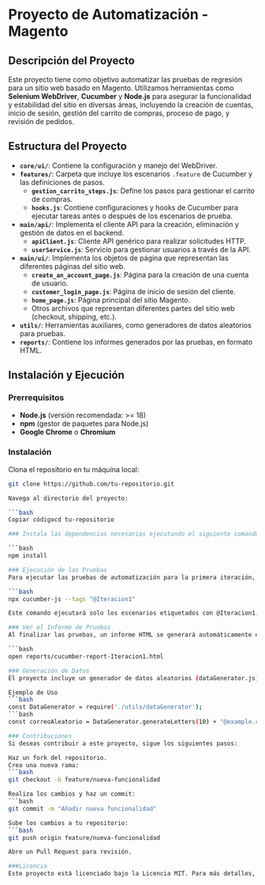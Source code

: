 # Proyecto de Automatización - Magento

## Descripción del Proyecto
Este proyecto tiene como objetivo automatizar las pruebas de regresión para un sitio web basado en Magento. Utilizamos herramientas como **Selenium WebDriver**, **Cucumber** y **Node.js** para asegurar la funcionalidad y estabilidad del sitio en diversas áreas, incluyendo la creación de cuentas, inicio de sesión, gestión del carrito de compras, proceso de pago, y revisión de pedidos.

## Estructura del Proyecto
- **`core/ui/`**: Contiene la configuración y manejo del WebDriver.
- **`features/`**: Carpeta que incluye los escenarios `.feature` de Cucumber y las definiciones de pasos.
  - **`gestion_carrito_steps.js`**: Define los pasos para gestionar el carrito de compras.
  - **`hooks.js`**: Contiene configuraciones y hooks de Cucumber para ejecutar tareas antes o después de los escenarios de prueba.
- **`main/api/`**: Implementa el cliente API para la creación, eliminación y gestión de datos en el backend.
  - **`apiClient.js`**: Cliente API genérico para realizar solicitudes HTTP.
  - **`userService.js`**: Servicio para gestionar usuarios a través de la API.
- **`main/ui/`**: Implementa los objetos de página que representan las diferentes páginas del sitio web.
  - **`create_an_account_page.js`**: Página para la creación de una cuenta de usuario.
  - **`customer_login_page.js`**: Página de inicio de sesión del cliente.
  - **`home_page.js`**: Página principal del sitio Magento.
  - Otros archivos que representan diferentes partes del sitio web (checkout, shipping, etc.).
- **`utils/`**: Herramientas auxiliares, como generadores de datos aleatorios para pruebas.
- **`reports/`**: Contiene los informes generados por las pruebas, en formato HTML.

## Instalación y Ejecución

### Prerrequisitos
- **Node.js** (versión recomendada: >= 18)
- **npm** (gestor de paquetes para Node.js)
- **Google Chrome** o **Chromium**

### Instalación
Clona el repositorio en tu máquina local:
```bash
git clone https://github.com/tu-repositorio.git

Navega al directorio del proyecto:

```bash
Copiar códigocd tu-repositorio

### Instala las dependencias necesarias ejecutando el siguiente comando:

```bash
npm install

### Ejecución de las Pruebas
Para ejecutar las pruebas de automatización para la primera iteración, utiliza el siguiente comando:

```bash
npx cucumber-js --tags "@Iteracion1"

Este comando ejecutará solo los escenarios etiquetados con @Iteracion1, que forman parte de la primera iteración del ciclo de pruebas.

### Ver el Informe de Pruebas
Al finalizar las pruebas, un informe HTML se generará automáticamente en la carpeta reports/. Puedes abrir el informe en tu navegador:

```bash
open reports/cucumber-report-Iteracion1.html

### Generación de Datos
El proyecto incluye un generador de datos aleatorios (dataGenerator.js) que permite generar información como nombres de usuario, correos electrónicos y contraseñas para las pruebas. Estos datos se utilizan para asegurar la variabilidad y evitar duplicidades en las pruebas.

Ejemplo de Uso
```bash
const DataGenerator = require('./utils/dataGenerator');
```bash
const correoAleatorio = DataGenerator.generateLetters(10) + "@example.com";

### Contribuciones
Si deseas contribuir a este proyecto, sigue los siguientes pasos:

Haz un fork del repositorio.
Crea una nueva rama:
```bash
git checkout -b feature/nueva-funcionalidad

Realiza los cambios y haz un commit:
```bash
git commit -m "Añadir nueva funcionalidad"

Sube los cambios a tu repositorio:
```bash
git push origin feature/nueva-funcionalidad

Abre un Pull Request para revisión.

###Licencia
Este proyecto está licenciado bajo la Licencia MIT. Para más detalles, consulta el archivo LICENSE.